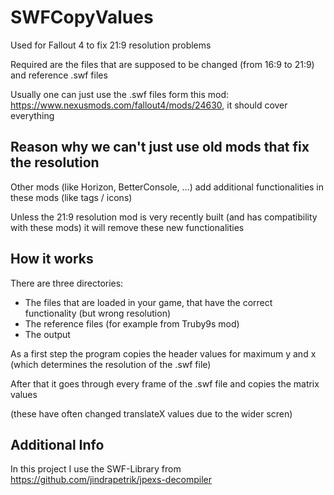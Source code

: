 # SWFCopyValues
Used for Fallout 4 to fix 21:9 resolution problems

Required are the files that are supposed to be changed (from 16:9 to 21:9) and reference .swf files

Usually one can just use the .swf files form this mod: https://www.nexusmods.com/fallout4/mods/24630, it should cover everything

## Reason why we can't just use old mods that fix the resolution
Other mods (like Horizon, BetterConsole, ...) add additional functionalities in these mods (like tags / icons)

Unless the 21:9 resolution mod is very recently built (and has compatibility with these mods) it will remove these new functionalities

## How it works
There are three directories:
* The files that are loaded in your game, that have the correct functionality (but wrong resolution)
* The reference files (for example from Truby9s mod)
* The output

As a first step the program copies the header values for maximum y and x (which determines the resolution of the .swf file)

After that it goes through every frame of the .swf file and copies the matrix values 

(these have often changed translateX values due to the wider scren)

## Additional Info
In this project I use the SWF-Library from https://github.com/jindrapetrik/jpexs-decompiler 
